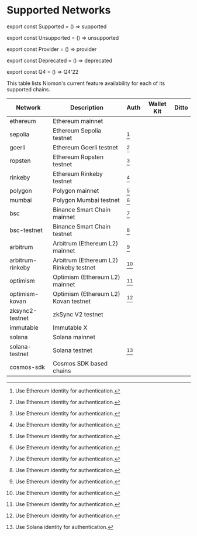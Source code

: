 # Supported Networks

export const Supported = () => <span class="badge badge--success">supported</span>

export const Unsupported = () => <span class="badge badge--danger">unsupported</span>

export const Provider = () => <span class="badge badge--info">provider</span>

export const Deprecated = () => <span class="badge badge--secondary">deprecated</span>

export const Q4 = () => <span class="badge badge--secondary">Q4'22</span>

This table lists Niomon's current feature availability for each of its supported chains.

| Network          | Description                             | Auth               | Wallet Kit    | Ditto           |
|------------------|-----------------------------------------|--------------------|---------------|-----------------|
| ethereum         | Ethereum mainnet                        | <Supported />️      | <Supported />️ | <Supported />️   |
| sepolia          | Ethereum Sepolia testnet                | <Supported /> [^1] | <Supported /> | <Supported />   |
| goerli           | Ethereum Goerli testnet                 | <Supported /> [^1] | <Supported /> | <Supported />   |
| ropsten          | Ethereum Ropsten testnet <Deprecated /> | <Supported /> [^1] | <Supported /> | <Unsupported /> |
| rinkeby          | Ethereum Rinkeby testnet <Deprecated /> | <Supported /> [^1] | <Supported /> | <Unsupported /> |
| polygon          | Polygon mainnet                         | <Supported /> [^1] | <Supported /> | <Supported />   |
| mumbai           | Polygon Mumbai testnet                  | <Supported /> [^1] | <Supported /> | <Supported />   |
| bsc              | Binance Smart Chain mainnet             | <Supported /> [^1] | <Supported /> | <Supported />   |
| bsc-testnet      | Binance Smart Chain testnet             | <Supported /> [^1] | <Supported /> | <Supported />   |
| arbitrum         | Arbitrum (Ethereum L2) mainnet          | <Supported /> [^1] | <Provider />  | <Q4 />          |
| arbitrum-rinkeby | Arbitrum (Ethereum L2) Rinkeby testnet  | <Supported /> [^1] | <Provider />  | <Q4 />          |
| optimism         | Optimism (Ethereum L2) mainnet          | <Supported /> [^1] | <Provider />  | <Q4 />          |
| optimism-kovan   | Optimism (Ethereum L2) Kovan testnet    | <Supported /> [^1] | <Provider />  | <Q4 />          |
| zksync2-testnet  | zkSync V2 testnet                       | <Unsupported />    | <Q4 />        | <Q4 />          |
| immutable        | Immutable X                             | <Unsupported />    | <Q4 />        | <Q4 />          |
| solana           | Solana mainnet                          | <Q4 />             | <Q4 />        | <Q4 />          |
| solana-testnet   | Solana testnet                          | <Q4 /> [^2]        | <Q4 />        | <Q4 />          |
| cosmos-sdk       | Cosmos SDK based chains                 | <Unsupported />    | <Provider />  | <Unsupported /> |

[^1]: Use Ethereum identity for authentication.
[^2]: Use Solana identity for authentication.
